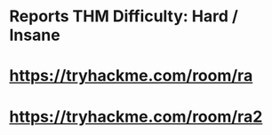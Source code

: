 # Reports THM Difficulty: Hard / Insane

# https://tryhackme.com/room/ra
# https://tryhackme.com/room/ra2
